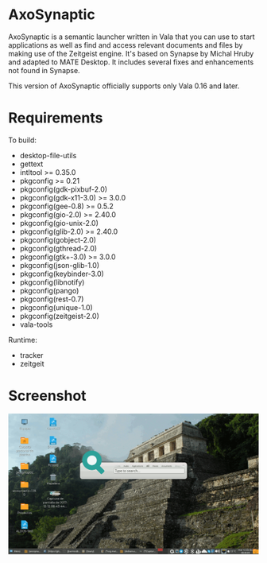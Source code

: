 # AxoSynaptic

AxoSynaptic is a semantic launcher written in Vala that you can use to start
applications as well as find and access relevant documents and files by making
use of the Zeitgeist engine. It's based on Synapse by Michal Hruby and adapted
to MATE Desktop. It includes several fixes and enhancements not found in
Synapse.

This version of AxoSynaptic officially supports only Vala 0.16 and later.

# Requirements

To build:

- desktop-file-utils
- gettext
- intltool >= 0.35.0
- pkgconfig >= 0.21
- pkgconfig(gdk-pixbuf-2.0)
- pkgconfig(gdk-x11-3.0) >= 3.0.0
- pkgconfig(gee-0.8) >= 0.5.2
- pkgconfig(gio-2.0) >= 2.40.0
- pkgconfig(gio-unix-2.0)
- pkgconfig(glib-2.0) >= 2.40.0
- pkgconfig(gobject-2.0)
- pkgconfig(gthread-2.0)
- pkgconfig(gtk+-3.0) >= 3.0.0
- pkgconfig(json-glib-1.0)
- pkgconfig(keybinder-3.0)
- pkgconfig(libnotify)
- pkgconfig(pango)
- pkgconfig(rest-0.7)
- pkgconfig(unique-1.0)
- pkgconfig(zeitgeist-2.0)
- vala-tools

Runtime:

- tracker
- zeitgeit

# Screenshot

![AxoSynaptic](https://raw.githubusercontent.com/darkshram/axosynaptic/master/data/screenshots/axosynaptic-screenshot1.png)
